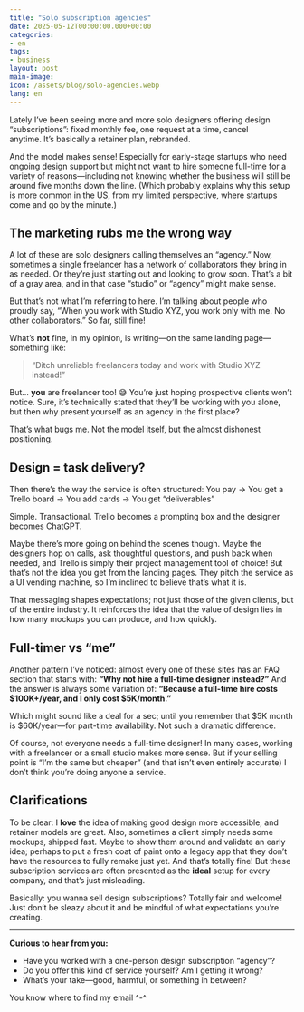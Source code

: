 ```yaml
---
title: "Solo subscription agencies"
date: 2025-05-12T00:00:00.000+00:00
categories:
- en
tags:
- business
layout: post
main-image: 
icon: /assets/blog/solo-agencies.webp
lang: en
---
```


Lately I’ve been seeing more and more solo designers offering design “subscriptions”: fixed monthly fee, one request at a time, cancel anytime. It’s basically a retainer plan, rebranded. 

And the model makes sense! Especially for early-stage startups who need ongoing design support but might not want to hire someone full-time for a variety of reasons—including not knowing whether the business will still be around five months down the line. (Which probably explains why this setup is more common in the US, from my limited perspective, where startups come and go by the minute.)

## The marketing rubs me the wrong way
A lot of these are solo designers calling themselves an “agency.” Now, sometimes a single freelancer has a network of collaborators they bring in as needed. Or they’re just starting out and looking to grow soon. That’s a bit of a gray area, and in that case “studio” or “agency” might make sense.

But that’s not what I’m referring to here. I’m talking about people who proudly say, “When you work with Studio XYZ, you work only with me. No other collaborators.” So far, still fine!

What’s **not** fine, in my opinion, is writing—on the same landing page—something like: 
> “Ditch unreliable freelancers today and work with Studio XYZ instead!”

But… **you** are freelancer too! 😅 You’re just hoping prospective clients won’t notice. Sure, it’s technically stated that they’ll be working with you alone, but then why present yourself as an agency in the first place?

That’s what bugs me. Not the model itself, but the almost dishonest positioning.

## Design = task delivery?

Then there’s the way the service is often structured: You pay → You get a Trello board → You add cards → You get “deliverables”

Simple. Transactional. Trello becomes a prompting box and the designer becomes ChatGPT.

Maybe there’s more going on behind the scenes though. Maybe the designers hop on calls, ask thoughtful questions, and push back when needed, and Trello is simply their project management tool of choice! But that’s not the idea you get from the landing pages. They pitch the service as a UI vending machine, so I’m inclined to believe that’s what it is.

That messaging shapes expectations; not just those of the given clients, but of the entire industry. It reinforces the idea that the value of design lies in how many mockups you can produce, and how quickly.

## Full-timer vs “me”

Another pattern I’ve noticed: almost every one of these sites has an FAQ section that starts with:
**“Why not hire a full-time designer instead?”** And the answer is always some variation of:
**“Because a full-time hire costs $100K+/year, and I only cost $5K/month.”**

Which might sound like a deal for a sec; until you remember that $5K month is $60K/year—for part-time availability. Not such a dramatic difference.

Of course, not everyone needs a full-time designer! In many cases, working with a freelancer or a small studio makes more sense. But if your selling point is “I’m the same but cheaper” (and that isn’t even entirely accurate) I don’t think you’re doing anyone a service.

## Clarifications

To be clear: I **love** the idea of making good design more accessible, and retainer models are great. Also, sometimes a client simply needs some mockups, shipped fast. Maybe to show them around and validate an early idea; perhaps to put a fresh coat of paint onto a legacy app that they don’t have the resources to fully remake just yet. And that’s totally fine! But these subscription services are often presented as the **ideal** setup for every company, and that’s just misleading.

Basically: you wanna sell design subscriptions? Totally fair and welcome! Just don’t be sleazy about it and be mindful of what expectations you’re creating.

---

**Curious to hear from you:**

* Have you worked with a one-person design subscription “agency”?
* Do you offer this kind of service yourself? Am I getting it wrong?
* What’s your take—good, harmful, or something in between?

You know where to find my email ^-^